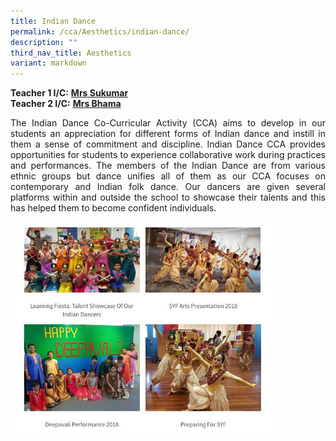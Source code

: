 ```yaml
---
title: Indian Dance
permalink: /cca/Aesthetics/indian-dance/
description: ""
third_nav_title: Aesthetics
variant: markdown
---
```

**Teacher 1 I/C:**&nbsp;**[Mrs Sukumar](mailto:subangkini_sukumar@schools.gov.sg)**<br>**Teacher 2 I/C:**&nbsp;**[Mrs Bhama](mailto:sathiya_bhama_arasan@schools.gov.sg)**  


<p align="justify">The Indian Dance Co-Curricular Activity (CCA) aims to develop in our students an appreciation for different forms of Indian dance and instill in them a sense of commitment and discipline. Indian Dance CCA provides opportunities for students to experience collaborative work during practices and performances. The members of the Indian Dance are from various ethnic groups but dance unifies all of them as our CCA focuses on contemporary and Indian folk dance. Our dancers are given several platforms within and outside the school to showcase their talents and this has helped them to become confident individuals.</p>

<img src="/images/photo1668930161.jpeg" style="width:85%">